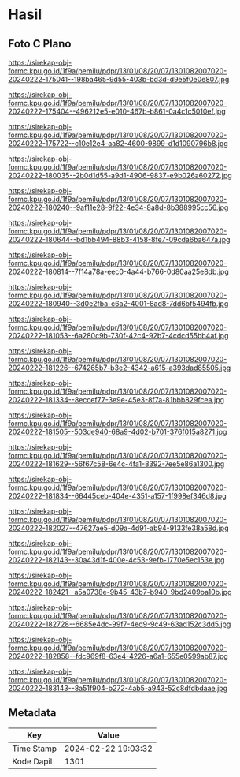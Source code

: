 # Hasil

## Foto C Plano

https://sirekap-obj-formc.kpu.go.id/1f9a/pemilu/pdpr/13/01/08/20/07/1301082007020-20240222-175041--198ba465-9d55-403b-bd3d-d9e5f0e0e807.jpg

https://sirekap-obj-formc.kpu.go.id/1f9a/pemilu/pdpr/13/01/08/20/07/1301082007020-20240222-175404--496212e5-e010-467b-b861-0a4c1c5010ef.jpg

https://sirekap-obj-formc.kpu.go.id/1f9a/pemilu/pdpr/13/01/08/20/07/1301082007020-20240222-175722--c10e12e4-aa82-4600-9899-d1d1090796b8.jpg

https://sirekap-obj-formc.kpu.go.id/1f9a/pemilu/pdpr/13/01/08/20/07/1301082007020-20240222-180035--2b0d1d55-a9d1-4906-9837-e9b026a60272.jpg

https://sirekap-obj-formc.kpu.go.id/1f9a/pemilu/pdpr/13/01/08/20/07/1301082007020-20240222-180240--9af11e28-9f22-4e34-8a8d-8b388995cc56.jpg

https://sirekap-obj-formc.kpu.go.id/1f9a/pemilu/pdpr/13/01/08/20/07/1301082007020-20240222-180644--bd1bb494-88b3-4158-8fe7-09cda6ba647a.jpg

https://sirekap-obj-formc.kpu.go.id/1f9a/pemilu/pdpr/13/01/08/20/07/1301082007020-20240222-180814--7f14a78a-eec0-4a44-b766-0d80aa25e8db.jpg

https://sirekap-obj-formc.kpu.go.id/1f9a/pemilu/pdpr/13/01/08/20/07/1301082007020-20240222-180940--3d0e2fba-c6a2-4001-8ad8-7dd6bf5494fb.jpg

https://sirekap-obj-formc.kpu.go.id/1f9a/pemilu/pdpr/13/01/08/20/07/1301082007020-20240222-181053--6a280c9b-730f-42c4-92b7-4cdcd55bb4af.jpg

https://sirekap-obj-formc.kpu.go.id/1f9a/pemilu/pdpr/13/01/08/20/07/1301082007020-20240222-181226--674265b7-b3e2-4342-a615-a393dad85505.jpg

https://sirekap-obj-formc.kpu.go.id/1f9a/pemilu/pdpr/13/01/08/20/07/1301082007020-20240222-181334--8eccef77-3e9e-45e3-8f7a-81bbb829fcea.jpg

https://sirekap-obj-formc.kpu.go.id/1f9a/pemilu/pdpr/13/01/08/20/07/1301082007020-20240222-181505--503de940-68a9-4d02-b701-376f015a8271.jpg

https://sirekap-obj-formc.kpu.go.id/1f9a/pemilu/pdpr/13/01/08/20/07/1301082007020-20240222-181629--56f67c58-6e4c-4fa1-8392-7ee5e86a1300.jpg

https://sirekap-obj-formc.kpu.go.id/1f9a/pemilu/pdpr/13/01/08/20/07/1301082007020-20240222-181834--66445ceb-404e-4351-a157-1f998ef346d8.jpg

https://sirekap-obj-formc.kpu.go.id/1f9a/pemilu/pdpr/13/01/08/20/07/1301082007020-20240222-182027--47627ae5-d09a-4d91-ab94-9133fe38a58d.jpg

https://sirekap-obj-formc.kpu.go.id/1f9a/pemilu/pdpr/13/01/08/20/07/1301082007020-20240222-182143--30a43d1f-400e-4c53-9efb-1770e5ec153e.jpg

https://sirekap-obj-formc.kpu.go.id/1f9a/pemilu/pdpr/13/01/08/20/07/1301082007020-20240222-182421--a5a0738e-9b45-43b7-b940-9bd2409ba10b.jpg

https://sirekap-obj-formc.kpu.go.id/1f9a/pemilu/pdpr/13/01/08/20/07/1301082007020-20240222-182728--6685e4dc-99f7-4ed9-9c49-63ad152c3dd5.jpg

https://sirekap-obj-formc.kpu.go.id/1f9a/pemilu/pdpr/13/01/08/20/07/1301082007020-20240222-182858--fdc969f8-63e4-4226-a6a1-655e0599ab87.jpg

https://sirekap-obj-formc.kpu.go.id/1f9a/pemilu/pdpr/13/01/08/20/07/1301082007020-20240222-183143--8a51f904-b272-4ab5-a943-52c8dfdbdaae.jpg


## Metadata

| Key        | Value               |
| ---------- | ------------------- |
| Time Stamp | 2024-02-22 19:03:32 |
| Kode Dapil | 1301                |



